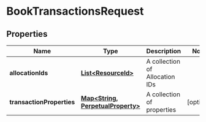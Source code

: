 

# BookTransactionsRequest


## Properties

| Name | Type | Description | Notes |
|------------ | ------------- | ------------- | -------------|
|**allocationIds** | [**List&lt;ResourceId&gt;**](ResourceId.md) | A collection of Allocation IDs |  |
|**transactionProperties** | [**Map&lt;String, PerpetualProperty&gt;**](PerpetualProperty.md) | A collection of properties |  [optional] |



